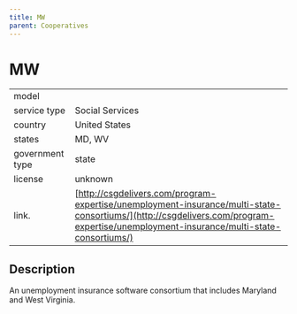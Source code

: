 ```yaml
---
title: MW
parent: Cooperatives
---
```


# MW

|                   |                                          |
|:------------------|:-----------------------------------------|
| model             | 
| service type      | Social Services
| country           | United States
| states            | MD, WV
| government type   | state
| license           | unknown
| link.             | [http://csgdelivers.com/program-expertise/unemployment-insurance/multi-state-consortiums/](http://csgdelivers.com/program-expertise/unemployment-insurance/multi-state-consortiums/)

## Description
An unemployment insurance software consortium that includes Maryland and West Virginia.
